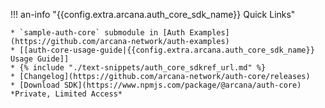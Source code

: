 !!! an-info "{{config.extra.arcana.auth_core_sdk_name}} Quick Links"

    * `sample-auth-core` submodule in [Auth Examples](https://github.com/arcana-network/auth-examples)
    * [[auth-core-usage-guide|{{config.extra.arcana.auth_core_sdk_name}} Usage Guide]]
    * {% include "./text-snippets/auth_core_sdkref_url.md" %}
    * [Changelog](https://github.com/arcana-network/auth-core/releases)
    * [Download SDK](https://www.npmjs.com/package/@arcana/auth-core) *Private, Limited Access*

<!---
* [[rn-latest-auth|Release notes]]
--->